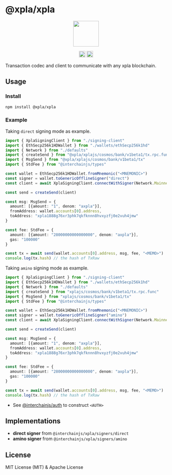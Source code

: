 # @xpla/xpla

<p align="center">
  <img src="https://user-images.githubusercontent.com/545047/188804067-28e67e5e-0214-4449-ab04-2e0c564a6885.svg" width="80">
</p>

<p align="center" width="100%">
  <!-- <a href="https://github.com/cosmology-tech/interchainjs/actions/workflows/run-tests.yaml">
    <img height="20" src="https://github.com/cosmology-tech/interchainjs/actions/workflows/run-tests.yaml/badge.svg" />
  </a> -->
   <a href="https://github.com/cosmology-tech/interchainjs/blob/main/LICENSE-MIT"><img height="20" src="https://img.shields.io/badge/license-MIT-blue.svg"></a>
   <a href="https://github.com/cosmology-tech/interchainjs/blob/main/LICENSE-Apache"><img height="20" src="https://img.shields.io/badge/license-Apache-blue.svg"></a>
</p>

Transaction codec and client to communicate with any xpla blockchain.

## Usage
### Install
```sh
npm install @xpla/xpla
```
### Example
Taking `direct` signing mode as example.

```ts
import { XplaSigningClient } from "./signing-client"
import { EthSecp256k1HDWallet } from "./wallets/ethSecp256k1hd"
import { Network } from "./defaults"
import { createSend } from "@xpla/xplajs/cosmos/bank/v1beta1/tx.rpc.func"
import { MsgSend } from "@xpla/xplajs/cosmos/bank/v1beta1/tx"
import { StdFee } from "@interchainjs/types"

const wallet = EthSecp256k1HDWallet.fromMnemonic("<MNEMONIC>")
const signer = wallet.toGenericOfflineSigner("direct")
const client = await XplaSigningClient.connectWithSigner(Network.Mainnet.rpc, signer)

const send = createSend(client)

const msg: MsgSend = {
  amount: [{amount: "1", denom: "axpla"}],
  fromAddress: wallet.accounts[0].address,
  toAddress: "xpla1888g76xr3phk7qkfknnn8hvxyzfj0e2vuh4jmw"
}

const fee: StdFee = {
  amount: [{amount: "28000000000000000", denom: "axpla"}],
  gas: "100000"
}

const tx = await send(wallet.accounts[0].address, msg, fee, "<MEMO>")
console.log(tx.hash) // the hash of TxRaw
```

Taking `amino` signing mode as example.

```ts
import { XplaSigningClient } from "./signing-client"
import { EthSecp256k1HDWallet } from "./wallets/ethSecp256k1hd"
import { Network } from "./defaults"
import { createSend } from "xplajs/cosmos/bank/v1beta1/tx.rpc.func"
import { MsgSend } from "xplajs/cosmos/bank/v1beta1/tx"
import { StdFee } from "@interchainjs/types"

const wallet = EthSecp256k1HDWallet.fromMnemonic("<MNEMONIC>")
const signer = wallet.toGenericOfflineSigner("amino")
const client = await XplaSigningClient.connectWithSigner(Network.Mainnet.rpc, signer)

const send = createSend(client)

const msg: MsgSend = {
  amount: [{amount: "1", denom: "axpla"}],
  fromAddress: wallet.accounts[0].address,
  toAddress: "xpla1888g76xr3phk7qkfknnn8hvxyzfj0e2vuh4jmw"
}

const fee: StdFee = {
  amount: [{amount: "28000000000000000", denom: "axpla"}],
  gas: "100000"
}

const tx = await send(wallet.accounts[0].address, msg, fee, "<MEMO>")
console.log(tx.hash) // the hash of TxRaw
```

- See [@interchainjs/auth](/packages/auth/README.md) to construct `<AUTH>`

## Implementations

- **direct signer** from `@interchainjs/xpla/signers/direct`
- **amino signer** from `@interchainjs/xpla/signers/amino`

## License

MIT License (MIT) & Apache License
